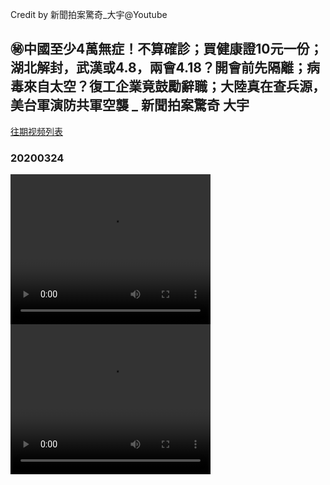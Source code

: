 Credit by 新聞拍案驚奇_大宇@Youtube
## ㊙️中國至少4萬無症！不算確診；買健康證10元一份；湖北解封，武漢或4.8，兩會4.18？開會前先隔離；病毒來自太空？復工企業竟鼓勵辭職；大陸真在查兵源，美台軍演防共軍空襲 _ 新聞拍案驚奇 大宇
[往期视频列表](/新聞拍案驚奇_大宇/list.html)
### 20200324
<video width="320" height="240" controls>
  <source src="/新聞拍案驚奇_大宇/videos/20200324_Hn0Us4WvTg4-split-001.mp4" type="video/mp4">
</video>
<video width="320" height="240" controls>
  <source src="/新聞拍案驚奇_大宇/videos/20200324_Hn0Us4WvTg4-split-002.mp4" type="video/mp4">
</video>
